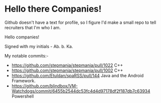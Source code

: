 # Hello there Companies!
Github doesn't have a text for profile, so I figure I'd make a small repo to tell recruiters that I'm who I am.

Hello companies!

Signed with my initials - Ab. b. Ka.

My notable commits:-

- https://github.com/stepmania/stepmania/pull/1022 C++
- https://github.com/stepmania/stepmania/pull/1002 C++
- https://github.com/Etuldan/spaRSS/pull/144 Java and the Android Framework.
- https://github.com/blindbox/VM-Watchdogs/commit/6455b2544dc53fc4d4d97178df2f187db7c63934 Powershell
